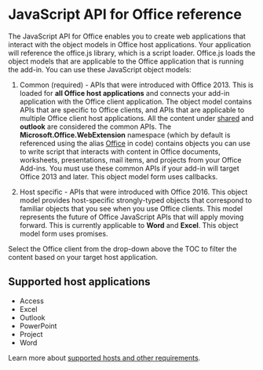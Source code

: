 
# JavaScript API for Office reference

The JavaScript API for Office enables you to create web applications that interact with the object models in Office host applications. Your application will reference the office.js library, which is a script loader. Office.js loads the object models that are applicable to the Office application that is running the add-in. You can use these JavaScript object models:


1. Common (required) - APIs that were introduced with Office 2013. This is loaded for **all Office host applications** and connects your add-in application with the Office client application. The object model contains APIs that are specific to Office clients, and APIs that are applicable to multiple Office client host applications. All the content under [shared](../reference/shared/shared-api.md) and **outlook** are considered the common APIs. The  **Microsoft.Office.WebExtension** namespace (which by default is referenced using the alias [Office](../reference/shared/office.md) in code) contains objects you can use to write script that interacts with content in Office documents, worksheets, presentations, mail items, and projects from your Office Add-ins. You must use these common APIs if your add-in will target Office 2013 and later. This object model form uses callbacks.

1. Host specific - APIs that were introduced with Office 2016. This object model provides host-specific strongly-typed objects that correspond to familiar objects that you see when you use Office clients. This model represents the future of Office JavaScript APIs that will apply moving forward. This is currently applicable to **Word** and **Excel**. This object model form uses promises.

Select the Office client from the drop-down above the TOC to filter the content based on your target host application.

## Supported host applications
* Access
* Excel
* Outlook
* PowerPoint
* Project
* Word

Learn more about [supported hosts and other requirements](../docs/overview/requirements-for-running-office-add-ins.md).
